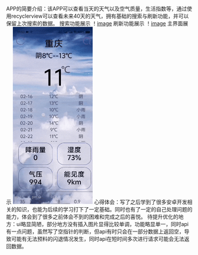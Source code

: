 APP的简要介绍：该APP可以查看当天的天气以及空气质量，生活指数等，通过使用recyclerview可以查看未来40天的天气，拥有基础的搜索与刷新功能，并可以保留上次搜索的数据。
搜索功能展示 ！[image](https://github.com/0416peng/NetRequest/blob/master/mmexport1739678346374.gif)
刷新功能展示 ！[image](https://github.com/0416peng/NetRequest/blob/master/mmexport1739678378944.gif)
主界面展示 ![image](https://github.com/0416peng/NetRequest/blob/master/mmexport1739678362989.gif)
心得体会：写了之后学到了很多安卓开发相关的知识，也能为后续的学习打下了一定基础。同时也有了一定的自己处理问题的能力，体会到了很多之前体会不到的困难和完成之后的喜悦。
待提升优化的地方：ui略显简陋，部分地方没有插入图片显得比较单调，功能略显单一，同时api有一点问题，虽然写了空指针的判断，但api有时只会在一部分数据上返回空，导致可能有无法预料的闪退情况发生，同时api在短时间多次进行请求可能会无法返回数据。
